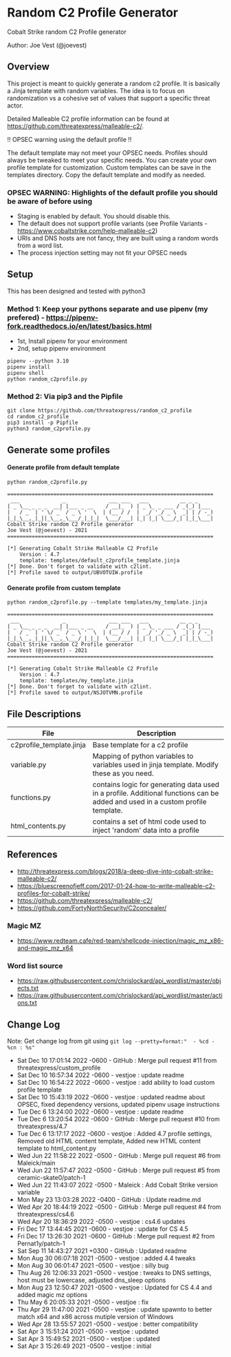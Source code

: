 # Random C2 Profile Generator

Cobalt Strike random C2 Profile generator

Author: Joe Vest (@joevest)

## Overview

This project is meant to quickly generate a random c2 profile. It is basically a Jinja template with random variables. The idea is to focus on randomization vs a cohesive set of values that support a specific threat actor.

Detailed Malleable C2 profile information can be found at https://github.com/threatexpress/malleable-c2/. 

!! OPSEC warning using the default profile !!

The default template may not meet your OPSEC needs. Profiles should always be tweaked to meet your specific needs. You can create your own profile template for customization. Custom templates can be save in the templates directory. Copy the default template and modify as needed.

### OPSEC WARNING: Highlights of the default profile you should be aware of before using

- Staging is enabled by default. You should disable this.
- The default does not support profile variants (see Profile Variants - https://www.cobaltstrike.com/help-malleable-c2)
- URIs and DNS hosts are not fancy, they are built using a random words from a word list.
- The process injection setting may not fit your OPSEC needs

## Setup

This has been designed and tested with python3

### Method 1: Keep your pythons separate and use pipenv (my prefered) - https://pipenv-fork.readthedocs.io/en/latest/basics.html

- 1st, Install pipenv for your environment
- 2nd, setup pipenv environment

```
pipenv --python 3.10
pipenv install
pipenv shell
python random_c2profile.py
```

### Method 2: Via pip3 and the Pipfile

```
git clone https://github.com/threatexpress/random_c2_profile
cd random_c2_profile
pip3 install -p Pipfile
python3 random_c2profile.py
```

## Generate some profiles

#### Generate profile from default template

```
python random_c2profile.py

===================================================================
 ___              _              ___ ___   ___          __ _ _     
| _ \__ _ _ _  __| |___ _ __    / __|_  ) | _ \_ _ ___ / _(_) |___ 
|   / _` | ' \/ _` / _ \ '  \  | (__ / /  |  _/ '_/ _ \  _| | / -_)
|_|_\__,_|_||_\__,_\___/_|_|_|  \___/___| |_| |_| \___/_| |_|_\___|
Cobalt Strike random C2 Profile generator
Joe Vest (@joevest) - 2021
===================================================================

[*] Generating Cobalt Strike Malleable C2 Profile
    Version : 4.7
    template: templates/default_c2profile_template.jinja
[*] Done. Don't forget to validate with c2lint. 
[*] Profile saved to output/UBVOTUIW.profile
```

#### Generate profile from custom template

```
python random_c2profile.py --template templates/my_template.jinja

===================================================================
 ___              _              ___ ___   ___          __ _ _     
| _ \__ _ _ _  __| |___ _ __    / __|_  ) | _ \_ _ ___ / _(_) |___ 
|   / _` | ' \/ _` / _ \ '  \  | (__ / /  |  _/ '_/ _ \  _| | / -_)
|_|_\__,_|_||_\__,_\___/_|_|_|  \___/___| |_| |_| \___/_| |_|_\___|
Cobalt Strike random C2 Profile generator
Joe Vest (@joevest) - 2021
===================================================================

[*] Generating Cobalt Strike Malleable C2 Profile
    Version : 4.7
    template: templates/my_template.jinja
[*] Done. Don't forget to validate with c2lint. 
[*] Profile saved to output/NSJOTVMN.profile
```

## File Descriptions

File                     | Description
-------------------------|------------
c2profile_template.jinja | Base template for a c2 profile
variable.py              | Mapping of python variables to variables used in jinja template. Modify these as you need. 
functions.py             | contains logic for generating data used in a profile. Additional functions can be added and used in a custom profile template.
html_contents.py         | contains a set of html code used to inject 'random' data into a profile

## References

- http://threatexpress.com/blogs/2018/a-deep-dive-into-cobalt-strike-malleable-c2/
- https://bluescreenofjeff.com/2017-01-24-how-to-write-malleable-c2-profiles-for-cobalt-strike/
- https://github.com/threatexpress/malleable-c2/
- https://github.com/FortyNorthSecurity/C2concealer/

### Magic MZ

- https://www.redteam.cafe/red-team/shellcode-injection/magic_mz_x86-and-magic_mz_x64

### Word list source

- https://raw.githubusercontent.com/chrislockard/api_wordlist/master/objects.txt
- https://raw.githubusercontent.com/chrislockard/api_wordlist/master/actions.txt

## Change Log

Note: Get change log from git using `git log --pretty=format:"  - %cd - %cn : %s"`
- Sat Dec 10 17:01:14 2022 -0600 - GitHub : Merge pull request #11 from threatexpress/custom_profile
- Sat Dec 10 16:57:34 2022 -0600 - vestjoe : update readme
- Sat Dec 10 16:54:22 2022 -0600 - vestjoe : add ability to load custom profile template
- Sat Dec 10 15:43:19 2022 -0600 - vestjoe : updated readme about OPSEC, fixed dependency versions, updated pipenv 
usage instructions
- Tue Dec 6 13:24:00 2022 -0600 - vestjoe : update readme
- Tue Dec 6 13:20:54 2022 -0600 - GitHub : Merge pull request #10 from threatexpress/4.7
- Tue Dec 6 13:17:17 2022 -0600 - vestjoe : Added 4.7 profile settings, Removed old HTML content template, Added new HTML content template to html_content.py
- Wed Jun 22 11:58:22 2022 -0500 - GitHub : Merge pull request #6 from Maleick/main
- Wed Jun 22 11:57:47 2022 -0500 - GitHub : Merge pull request #5 from ceramic-skate0/patch-1
- Wed Jun 22 11:43:07 2022 -0500 - Maleick : Add Cobalt Strike version variable
- Mon May 23 13:03:28 2022 -0400 - GitHub : Update readme.md
- Wed Apr 20 18:44:19 2022 -0500 - GitHub : Merge pull request #4 from threatexpress/cs4.6
- Wed Apr 20 18:36:29 2022 -0500 - vestjoe : cs4.6 updates
- Fri Dec 17 13:44:45 2021 -0600 - vestjoe : update for CS 4.5
- Fri Dec 17 13:26:30 2021 -0600 - GitHub : Merge pull request #2 from Pernat1y/patch-1
- Sat Sep 11 14:43:27 2021 +0300 - GitHub : Updated readme
- Mon Aug 30 06:07:18 2021 -0500 - vestjoe : added 4.4 tweaks
- Mon Aug 30 06:01:47 2021 -0500 - vestjoe : silly bug
- Thu Aug 26 12:06:33 2021 -0500 - vestjoe : tweaks to DNS settings, host must be lowercase, adjusted dns_sleep options
- Mon Aug 23 12:50:47 2021 -0500 - vestjoe : Updated for CS 4.4 and added magic mz options
- Thu May 6 20:05:33 2021 -0500 - vestjoe : fix
- Thu Apr 29 11:47:00 2021 -0500 - vestjoe : update spawnto to better match x64 and x86 across mutiple version of Windows
- Wed Apr 28 13:55:57 2021 -0500 - vestjoe : better compatibility
- Sat Apr 3 15:51:24 2021 -0500 - vestjoe : updated
- Sat Apr 3 15:49:52 2021 -0500 - vestjoe : updated
- Sat Apr 3 15:26:49 2021 -0500 - vestjoe : initial